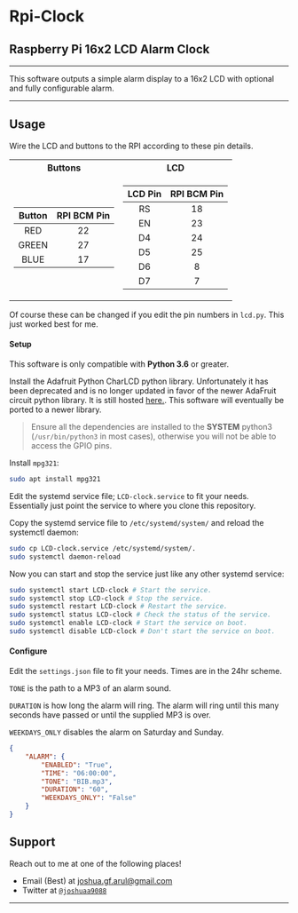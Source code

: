 # Rpi-Clock
## Raspberry Pi 16x2 LCD Alarm Clock

---

This software outputs a simple alarm display to a 16x2 LCD with optional and fully configurable alarm.

---

## Usage

Wire the LCD and buttons to the RPI according to these pin details.

<table>
<tr><th>Buttons</th><th>LCD</th></tr>
<tr><td>

| Button  | RPI BCM Pin |
|  :---:  |    :---:    |
| RED     | 22          |
| GREEN   | 27          |
| BLUE    | 17          |

</td><td>

| LCD Pin | RPI BCM Pin |
|  :---:  |    :---:    |
| RS      | 18          |
| EN      | 23          |
| D4      | 24          |
| D5      | 25          |
| D6      | 8           |
| D7      | 7           |

</td></tr> </table>

Of course these can be changed if you edit the pin numbers in `lcd.py`. This just worked best for me.

#### Setup

This software is only compatible with **Python 3.6** or greater.

Install the Adafruit Python CharLCD python library. Unfortunately it has been deprecated and is no longer updated in favor of the newer AdaFruit circuit python library. It is still hosted [here.](https://github.com/adafruit/Adafruit_Python_CharLCD). This software will eventually be ported to a newer library.

>Ensure all the dependencies are installed to the **SYSTEM** python3 (`/usr/bin/python3` in most cases), otherwise you will not be able to access the GPIO pins.

Install `mpg321`:
```bash
sudo apt install mpg321
```

Edit the systemd service file; `LCD-clock.service` to fit your needs. Essentially just point the service to where you clone this repository.

Copy the systemd service file to `/etc/systemd/system/` and reload the systemctl daemon:

```bash
sudo cp LCD-clock.service /etc/systemd/system/.
sudo systemctl daemon-reload
```

Now you can start and stop the service just like any other systemd service:

```bash
sudo systemctl start LCD-clock # Start the service.
sudo systemctl stop LCD-clock # Stop the service.
sudo systemctl restart LCD-clock # Restart the service.
sudo systemctl status LCD-clock # Check the status of the service.
sudo systemctl enable LCD-clock # Start the service on boot.
sudo systemctl disable LCD-clock # Don't start the service on boot.
```

#### Configure

Edit the `settings.json` file to fit your needs. Times are in the 24hr scheme.

`TONE` is the path to a MP3 of an alarm sound.

`DURATION` is how long the alarm will ring. The alarm will ring until this many seconds have passed or until the supplied MP3 is over.

`WEEKDAYS_ONLY` disables the alarm on Saturday and Sunday.

```json
{
    "ALARM": {
        "ENABLED": "True",
        "TIME": "06:00:00",
        "TONE": "BIB.mp3",
        "DURATION": "60",
        "WEEKDAYS_ONLY": "False"
    }
}
```


## Support

Reach out to me at one of the following places!

- Email (Best) at joshua.gf.arul@gmail.com
- Twitter at <a href="http://twitter.com/joshuaa9088" target="_blank">`@joshuaa9088`</a>

---

